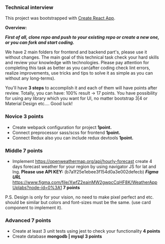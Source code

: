 ### Technical interview
This project was bootstrapped with [Create React App](https://github.com/facebook/create-react-app).

**Overview:**

_**First of all, clone repo and push to your existing repo or create a new one, or you can fork and start coding.**_


We have 2 main folders for frontend and backend part's, please use it without changes.
The main goal of this technical task check your hard skills and review your knowledge with technologies.
Please pay attention for completing this task as better as you can(after coding check lint errors, realize improvements, use tricks and tips to solve it as simple as you can without any long-terms).

You'll have **3 steps** to accomplish it and each of them will have points after review. Totally, you can have: 100% result -> 17 points. 
You have possibility for using any library which you want for UI, no matter bootstrap 3|4 or Material Design etc....
Good luck!

### **Novice** 3 points
- Create webpack configuration for project **1point.**
- Connect preprocessor sass/scss for frontend **1point.**
- Connect Redux also you can include redux devtools **1point.**

### **Middle** 7 points
- Implement https://openweathermap.org/api/hourly-forecast create 4 days forecast weather for your region by using navigator JS for lat and lng. **Please use API KEY:** (b7a1f25e1ebee3f154d0a3e002defecb) 
_**Figma URL**_ https://www.figma.com/file/XwfZ2eainMW2gwpcCqHF8K/WeatherAppUplabs?node-id=0%3A1 **7 points**

P.S. Design is only for your vision, no need to make pixel perfect and etc. should be similar but colors and font-sizes must be the same. (use card component to implement it).

### **Advanced** 7 points
- Create at least 3 unit tests using jest to check your functionality **4 points**
- Create database **mongodb | mysql** **3 points**
